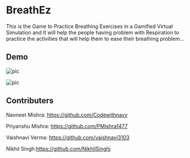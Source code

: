 
# BreathEz

This is the Game to Practice Breathing Exercises in a Gamified Virtual Simulation and It will help the people having problem with Respiration to practice the activities that will help them to ease their breathing problem...


## Demo


![pic](https://res.cloudinary.com/dtasq49nr/image/upload/v1714367490/Breathing_Game-ezgif.com-video-to-gif-converter_qsf9bx.gif)


![pic](https://res.cloudinary.com/dtasq49nr/image/upload/v1714366584/breeth_tqvwvz.jpg)



## Contributers

Navneet Mishra: https://github.com/Codewithnavy


Priyanshu Mishra: https://github.com/PMishra1477


Vaishnavi Verma: https://github.com/vaishnavi3103


Nikhil Singh:https://github.com/NikhilSinghj